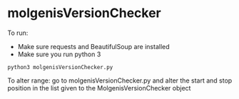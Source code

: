 # molgenisVersionChecker
To run: 
- Make sure requests and BeautifulSoup are installed<br/>
- Make sure you run python 3 <br/>

`python3 molgenisVersionChecker.py`

To alter range: go to molgenisVersionChecker.py and alter the start and stop position in the list given to the MolgenisVersionChecker object
